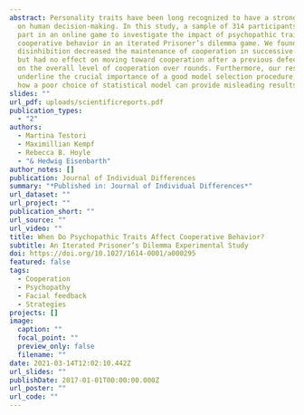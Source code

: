 ```yaml
---
abstract: Personality traits have been long recognized to have a strong impact
  on human decision-making. In this study, a sample of 314 participants took
  part in an online game to investigate the impact of psychopathic traits on
  cooperative behavior in an iterated Prisoner’s dilemma game. We found that
  disinhibition decreased the maintenance of cooperation in successive plays,
  but had no effect on moving toward cooperation after a previous defection or
  on the overall level of cooperation over rounds. Furthermore, our results
  underline the crucial importance of a good model selection procedure, showing
  how a poor choice of statistical model can provide misleading results.
slides: ""
url_pdf: uploads/scientificreports.pdf
publication_types:
  - "2"
authors:
  - Martina Testori
  - Maximillian Kempf
  - Rebecca B. Hoyle
  - "& Hedwig Eisenbarth"
author_notes: []
publication: Journal of Individual Differences
summary: "*Published in: Journal of Individual Differences*"
url_dataset: ""
url_project: ""
publication_short: ""
url_source: ""
url_video: ""
title: When Do Psychopathic Traits Affect Cooperative Behavior?
subtitle: An Iterated Prisoner’s Dilemma Experimental Study
doi: https://doi.org/10.1027/1614-0001/a000295
featured: false
tags:
  - Cooperation
  - Psychopathy
  - Facial feedback
  - Strategies
projects: []
image:
  caption: ""
  focal_point: ""
  preview_only: false
  filename: ""
date: 2021-03-14T12:02:10.442Z
url_slides: ""
publishDate: 2017-01-01T00:00:00.000Z
url_poster: ""
url_code: ""
---
```

